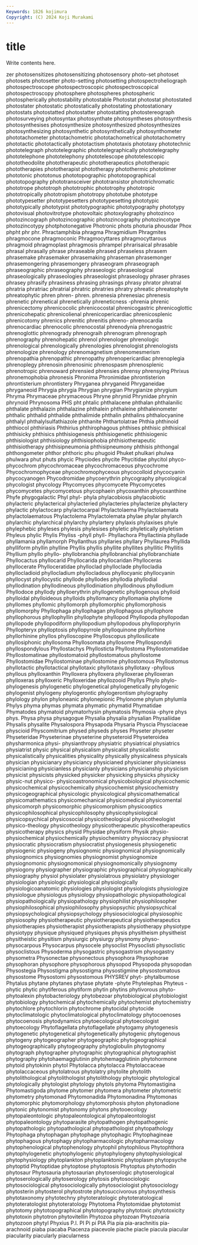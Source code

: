 ```yaml
---
Keywords: 1826 kojimura
Copyright: (C) 2024 Koji Murakami
---
```


# title

Write contents here.



zer photosensitizes
photosensitizing photosensory photo-set photoset photosets photosetter photo-setting photosetting photospectroheliograph photospectroscope
photospectroscopic photospectroscopical photospectroscopy photosphere photospheres photospheric photospherically photostability photostable Photostat
photostat photostated photostater photostatic photostatically photostating photostationary photostats photostatted photostatter
photostatting photostereograph photosurveying photosyntax photosynthate photosyntheses photosynthesis photosynthesises photosynthesize photosynthesized
photosynthesizes photosynthesizing photosynthetic photosynthetically photosynthometer phototachometer phototachometric phototachometrical phototachometry phototactic
phototactically phototactism phototaxis phototaxy phototechnic phototelegraph phototelegraphic phototelegraphically phototelegraphy phototelephone
phototelephony phototelescope phototelescopic phototheodolite phototherapeutic phototherapeutics phototherapic phototherapies phototherapist phototherapy
photothermic phototimer phototonic phototonus phototopographic phototopographical phototopography phototransceiver phototransistor phototrichromatic
phototrope phototroph phototrophic phototrophy phototropic phototropically phototropism phototropy phototube phototype
phototypesetter phototypesetters phototypesetting phototypic phototypically phototypist phototypographic phototypography phototypy photovisual
photovitrotype photovoltaic photoxylography photozinco photozincograph photozincographic photozincography photozincotype photozincotypy photphotonegative
Photronic phots photuria phousdar Phox phpht phr phr. Phractamphibia phragma
Phragmidium Phragmites phragmocone phragmoconic Phragmocyttares phragmocyttarous phragmoid phragmoplast phragmosis phrampel
phrarisaical phrasable phrasal phrasally phrase phraseable phrased phraseless phrasem phrasemake
phrasemaker phrasemaking phraseman phrasemonger phrasemongering phrasemongery phraseogram phraseograph phraseographic phraseography
phraseologic phraseological phraseologically phraseologies phraseologist phraseology phraser phrases phrasey phrasify
phrasiness phrasing phrasings phrasy phrator phratral phratria phratriac phratrial phratric
phratries phratry phreatic phreatophyte phreatophytic phren phren- phren. phrenesia phrenesiac
phrenesis phrenetic phrenetical phrenetically phreneticness -phrenia phrenic phrenicectomy phrenicocolic phrenicocostal
phrenicogastric phrenicoglottic phrenicohepatic phrenicolienal phrenicopericardiac phrenicosplenic phrenicotomy phrenics phrenitic phrenitis
phreno- phrenocardia phrenocardiac phrenocolic phrenocostal phrenodynia phrenogastric phrenoglottic phrenogrady phrenograih
phrenogram phrenograph phrenography phrenohepatic phrenol phrenologer phrenologic phrenological phrenologically phrenologies
phrenologist phrenologists phrenologize phrenology phrenomagnetism phrenomesmerism phrenopathia phrenopathic phrenopathy phrenopericardiac
phrenoplegia phrenoplegy phrenosin phrenosinic phrenospasm phrenosplenic phrenotropic phrenoward phrensied phrensies
phrensy phrensying Phrixus phronemophobia phronesis Phronima Phronimidae phrontisterion phrontisterium phrontistery
Phryganea phryganeid Phryganeidae phryganeoid Phrygia phrygia Phrygian phrygian Phrygianize phrygium
Phryma Phrymaceae phrymaceous Phryne phrynid Phrynidae phrynin phrynoid Phrynosoma PHS
pht phtalic phthalacene phthalan phthalanilic phthalate phthalazin phthalazine phthalein phthaleine
phthaleinometer phthalic phthalid phthalide phthalimide phthalin phthalins phthalocyanine phthalyl phthalylsulfathiazole
phthanite Phthartolatrae Phthia phthinoid phthiocol phthiriasis Phthirius phthirophagous phthises phthisic
phthisical phthisicky phthisics phthisiogenesis phthisiogenetic phthisiogenic phthisiologist phthisiology phthisiophobia phthisiotherapeutic
phthisiotherapy phthisipneumonia phthisipneumony phthisis phthongal phthongometer phthor phthoric phu phugoid
Phuket phulkari phulwa phulwara phut phuts phycic Phyciodes phycite Phycitidae
phycitol phyco- phycochrom phycochromaceae phycochromaceous phycochrome Phycochromophyceae phycochromophyceous phycocolloid phycocyanin
phycocyanogen Phycodromidae phycoerythrin phycography phycological phycologist phycology Phycomyces phycomycete Phycomycetes
phycomycetes phycomycetous phycophaein phycoxanthin phycoxanthine Phyfe phygogalactic Phyl phyl- phyla
phylacobiosis phylacobiotic phylacteric phylacterical phylacteried phylacteries phylacterize phylactery phylactic phylactocarp
phylactocarpal Phylactolaema Phylactolaemata phylactolaematous Phylactolema Phylactolemata phylae phylar phylarch phylarchic
phylarchical phylarchy phylartery phylaxis phylaxises phyle phylephebic phyleses phylesis phylesises
phyletic phyletically phyletism Phyleus phylic Phylis Phyliss -phyll phyll- Phyllachora
Phyllactinia phyllade phyllamania phyllamorph Phyllanthus phyllaries phyllary Phyllaurea Phyllida phylliform
phyllin phylline Phyllis phyllis phyllite phyllites phyllitic Phyllitis Phyllium phyllo
phyllo- phyllobranchia phyllobranchial phyllobranchiate Phyllocactus phyllocarid Phyllocarida phyllocaridan Phylloceras phyllocerate
Phylloceratidae phylloclad phylloclade phyllocladia phyllocladioid phyllocladium phyllocladous phyllocyanic phyllocyanin phyllocyst
phyllocystic phyllode phyllodes phyllodia phyllodial phyllodination phyllodineous phyllodiniation phyllodinous phyllodium
Phyllodoce phyllody phylloerythrin phyllogenetic phyllogenous phylloid phylloidal phylloideous phylloids phyllomancy
phyllomania phyllome phyllomes phyllomic phyllomorph phyllomorphic phyllomorphosis phyllomorphy Phyllophaga phyllophagan
phyllophagous phyllophore phyllophorous phyllophyllin phyllophyte phyllopod Phyllopoda phyllopodan phyllopode phyllopodiform
phyllopodium phyllopodous phylloporphyrin Phyllopteryx phylloptosis phyllopyrrole phylloquinone phyllorhine phyllorhinine phyllos
phylloscopine Phylloscopus phyllosilicate phyllosiphonic phyllosoma Phyllosomata phyllosome Phyllospondyli phyllospondylous Phyllostachys
Phyllosticta Phyllostoma Phyllostomatidae Phyllostomatinae phyllostomatoid phyllostomatous phyllostome Phyllostomidae Phyllostominae phyllostomine
phyllostomous Phyllostomus phyllotactic phyllotactical phyllotaxic phyllotaxis phyllotaxy -phyllous phyllous phylloxanthin
Phylloxera phylloxera phylloxerae phylloxeran phylloxeras phylloxeric Phylloxeridae phyllozooid Phyllys Phylo
phylo- phylogenesis phylogenetic phylogenetical phylogenetically phylogenic phylogenist phylogeny phylogerontic phylogerontism
phylography phylology phylon phyloneanic phylonepionic Phylonome phylum phylumla Phylys phyma
phymas phymata phymatic phymatid Phymatidae Phymatodes phymatoid phymatorhysin phymatosis Phymosia
-phyre phys phys. Physa physa physagogue Physalia physalia physalian Physaliidae
Physalis physalite Physalospora Physapoda Physaria Physcia Physciaceae physcioid Physcomitrium physed
physeds physes Physeter physeter Physeteridae Physeterinae physeterine physeteroid Physeteroidea physharmonica
physi- physianthropy physiatric physiatrical physiatrics physiatrist physic physical physicalism physicalist
physicalistic physicalistically physicalities physicality physically physicalness physicals physician physicianary physiciancy
physicianed physicianer physicianess physicianing physicianless physicianly physicians physicianship physicism physicist
physicists physicked physicker physicking physicks physicky physic-nut physico- physicoastronomical physicobiological
physicochemic physicochemical physicochemically physicochemist physicochemistry physicogeographical physicologic physicological physicomathematical physicomathematics
physicomechanical physicomedical physicomental physicomorph physicomorphic physicomorphism physicooptics physicophilosophical physicophilosophy physicophysiological
physicopsychical physicosocial physicotheological physicotheologist physico-theology physicotheology physicotherapeutic physicotherapeutics physicotherapy physics
physid Physidae physiform Physik physio- physiochemical physiochemically physiochemistry physiocracy physiocrat
physiocratic physiocratism physiocratist physiogenesis physiogenetic physiogenic physiogeny physiognomic physiognomical physiognomically
physiognomics physiognomies physiognomist physiognomize physiognomonic physiognomonical physiognomonically physiognomy physiogony physiographer
physiographic physiographical physiographically physiography physiol physiolater physiolatrous physiolatry physiologer physiologian
physiologic physiological physiologically physiologicoanatomic physiologies physiologist physiologists physiologize physiologue physiologus
physiology physiopathologic physiopathological physiopathologically physiopathology physiophilist physiophilosopher physiophilosophical physiophilosophy physiopsychic
physiopsychical physiopsychological physiopsychology physiosociological physiosophic physiosophy physiotherapeutic physiotherapeutical physiotherapeutics physiotherapies
physiotherapist physiotherapists physiotherapy physiotype physiotypy physique physiqued physiques physis physitheism
physitheist physitheistic physitism physiurgic physiurgy physnomy physo- physocarpous Physocarpus physocele
physoclist Physoclisti physoclistic physoclistous Physoderma physogastric physogastrism physogastry physometra Physonectae
physonectous physophora Physophorae physophoran physophore physophorous physopod Physopoda physopodan Physostegia
Physostigma physostigma physostigmine physostomatous physostome Physostomi physostomous PHYSREV phyt- phytalbumose
Phytalus phytane phytanes phytase phytate -phyte Phytelephas Phyteus -phytic phytic
phytiferous phytiform phytin phytins phytivorous phyto- phytoalexin phytobacteriology phytobezoar phytobiological
phytobiologist phytobiology phytochemical phytochemically phytochemist phytochemistry phytochlore phytochlorin phytochrome phytocidal
phytocide phytoclimatologic phytoclimatological phytoclimatology phytocoenoses phytocoenosis phytodynamics phytoecological phytoecologist phytoecology
Phytoflagellata phytoflagellate phytogamy phytogenesis phytogenetic phytogenetical phytogenetically phytogenic phytogenous phytogeny
phytogeographer phytogeographic phytogeographical phytogeographically phytogeography phytoglobulin phytognomy phytograph phytographer phytographic
phytographical phytographist phytography phytohaemagglutinin phytohemagglutinin phytohormone phytoid phytokinin phytol Phytolacca
phytolacca Phytolaccaceae phytolaccaceous phytolatrous phytolatry phytolite phytolith phytolithological phytolithologist phytolithology
phytologic phytological phytologically phytologist phytology phytols phytoma Phytomastigina Phytomastigoda phytome
phytomer phytomera phytometer phytometric phytometry phytomonad Phytomonadida Phytomonadina Phytomonas phytomorphic
phytomorphology phytomorphosis phyton phytonadione phytonic phytonomist phytonomy phytons phytooecology phytopaleontologic
phytopaleontological phytopaleontologist phytopaleontology phytoparasite phytopathogen phytopathogenic phytopathologic phytopathological phytopathologist phytopathology
Phytophaga phytophagan phytophage phytophagic Phytophagineae phytophagous phytophagy phytopharmacologic phytopharmacology phytophenological
phytophenology phytophil phytophilous Phytophthora phytophylogenetic phytophylogenic phytophylogeny phytophysiological phytophysiology phytoplankton
phytoplanktonic phytoplasm phytopsyche phytoptid Phytoptidae phytoptose phytoptosis Phytoptus phytorhodin phytosaur
Phytosauria phytosaurian phytoserologic phytoserological phytoserologically phytoserology phytosis phytosociologic phytosociological phytosociologically
phytosociologist phytosociology phytosterin phytosterol phytostrote phytosuccivorous phytosynthesis phytotaxonomy phytotechny phytoteratologic
phytoteratological phytoteratologist phytoteratology Phytotoma Phytotomidae phytotomist phytotomy phytotopographical phytotopography phytotoxic
phytotoxicity phytotoxin phytotron phytovitellin Phytozoa phytozoan Phytozoaria phytozoon phytyl Phyxius
P.I. PI Pi pi PIA Pia pia pia-arachnitis pia-arachnoid piaba
piacaba Piacenza piacevole piache piacle piacula piacular piacularity piacularly piacularness
